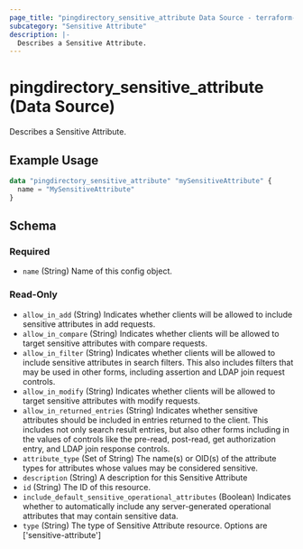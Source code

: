 ```yaml
---
page_title: "pingdirectory_sensitive_attribute Data Source - terraform-provider-pingdirectory"
subcategory: "Sensitive Attribute"
description: |-
  Describes a Sensitive Attribute.
---
```


# pingdirectory_sensitive_attribute (Data Source)

Describes a Sensitive Attribute.

## Example Usage

```terraform
data "pingdirectory_sensitive_attribute" "mySensitiveAttribute" {
  name = "MySensitiveAttribute"
}
```

<!-- schema generated by tfplugindocs -->
## Schema

### Required

- `name` (String) Name of this config object.

### Read-Only

- `allow_in_add` (String) Indicates whether clients will be allowed to include sensitive attributes in add requests.
- `allow_in_compare` (String) Indicates whether clients will be allowed to target sensitive attributes with compare requests.
- `allow_in_filter` (String) Indicates whether clients will be allowed to include sensitive attributes in search filters. This also includes filters that may be used in other forms, including assertion and LDAP join request controls.
- `allow_in_modify` (String) Indicates whether clients will be allowed to target sensitive attributes with modify requests.
- `allow_in_returned_entries` (String) Indicates whether sensitive attributes should be included in entries returned to the client. This includes not only search result entries, but also other forms including in the values of controls like the pre-read, post-read, get authorization entry, and LDAP join response controls.
- `attribute_type` (Set of String) The name(s) or OID(s) of the attribute types for attributes whose values may be considered sensitive.
- `description` (String) A description for this Sensitive Attribute
- `id` (String) The ID of this resource.
- `include_default_sensitive_operational_attributes` (Boolean) Indicates whether to automatically include any server-generated operational attributes that may contain sensitive data.
- `type` (String) The type of Sensitive Attribute resource. Options are ['sensitive-attribute']


